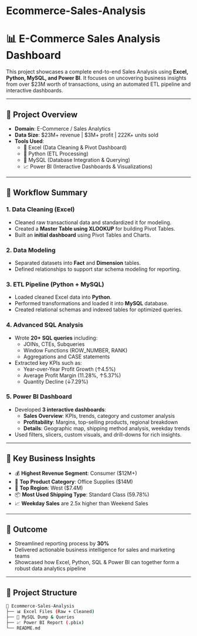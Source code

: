 # Ecommerce-Sales-Analysis

# 📊 E-Commerce Sales Analysis Dashboard

This project showcases a complete end-to-end Sales Analysis using **Excel, Python, MySQL, and Power BI**. It focuses on uncovering business insights from over $23M worth of transactions, using an automated ETL pipeline and interactive dashboards.

---

## 🚀 Project Overview

- **Domain**: E-Commerce / Sales Analytics  
- **Data Size**: $23M+ revenue | $3M+ profit | 222K+ units sold  
- **Tools Used**:  
  - 📗 Excel (Data Cleaning & Pivot Dashboard)  
  - 🐍 Python (ETL Processing)  
  - 🐬 MySQL (Database Integration & Querying)  
  - 📈 Power BI (Interactive Dashboards & Visualizations)

---

## 🔧 Workflow Summary

### 1. **Data Cleaning (Excel)**
- Cleaned raw transactional data and standardized it for modeling.
- Created a **Master Table using XLOOKUP** for building Pivot Tables.
- Built an **initial dashboard** using Pivot Tables and Charts.

### 2. **Data Modeling**
- Separated datasets into **Fact** and **Dimension** tables.
- Defined relationships to support star schema modeling for reporting.

### 3. **ETL Pipeline (Python + MySQL)**
- Loaded cleaned Excel data into **Python**.
- Performed transformations and loaded it into **MySQL** database.
- Created relational schemas and indexed tables for optimized queries.

### 4. **Advanced SQL Analysis**
- Wrote **20+ SQL queries** including:
  - JOINs, CTEs, Subqueries
  - Window Functions (ROW_NUMBER, RANK)
  - Aggregations and CASE statements  
- Extracted key KPIs such as:
  - Year-over-Year Profit Growth (↑4.5%)
  - Average Profit Margin (11.28%, ↑5.37%)
  - Quantity Decline (↓7.29%)

### 5. **Power BI Dashboard**
- Developed **3 interactive dashboards**:
  - **Sales Overview**: KPIs, trends, category and customer analysis
  - **Profitability**: Margins, top-selling products, regional breakdown
  - **Details**: Geographic map, shipping method analysis, weekday trends
- Used filters, slicers, custom visuals, and drill-downs for rich insights.

---

## 📌 Key Business Insights

- 💰 **Highest Revenue Segment**: Consumer ($12M+)
- 🧾 **Top Product Category**: Office Supplies ($14M)
- 🧭 **Top Region**: West ($7.4M)
- 📦 **Most Used Shipping Type**: Standard Class (59.78%)
- 📈 **Weekday Sales** are 2.5x higher than Weekend Sales

---

## 📍 Outcome

- Streamlined reporting process by **30%**
- Delivered actionable business intelligence for sales and marketing teams
- Showcased how Excel, Python, SQL & Power BI can together form a robust data analytics pipeline

---

## 📁 Project Structure

```bash
📂 Ecommerce-Sales-Analysis
├── 📊 Excel Files (Raw + Cleaned)
├── 🐬 MySQL Dump & Queries
├── 📈 Power BI Report (.pbix)
└── README.md

